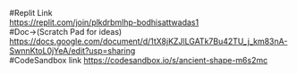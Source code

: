 #Replit Link
<br/>
https://replit.com/join/plkdrbmlhp-bodhisattwadas1
<br/>
#Doc->(Scratch Pad for ideas)
<br/>
https://docs.google.com/document/d/1tX8jKZJlLGATk7Bu42TU_j_km83nA-SwnnKtoL0jYeA/edit?usp=sharing
<br/>
#CodeSandbox link
https://codesandbox.io/s/ancient-shape-m6s2mc
